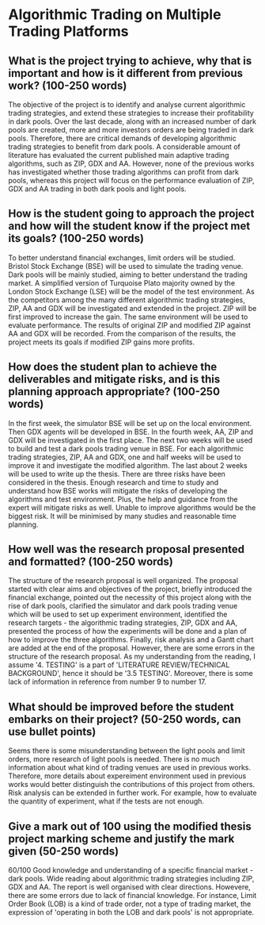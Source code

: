 # Algorithmic Trading on Multiple Trading Platforms

## What is the project trying to achieve, why that is important and how is it different from previous work? (100-250 words)

The objective of the project is to identify and analyse current algorithmic trading strategies, and extend these strategies to increase their profitability in dark pools. Over the last decade, along with an increased number of dark pools are created, more and more investors orders are being traded in dark pools. Therefore, there are critical demands of developing algorithmic trading strategies to benefit from dark pools. A considerable amount of literature has evaluated the current published main adaptive trading algorithms, such as ZIP, GDX and AA. However, none of the previous works has investigated whether those trading algorithms can profit from dark pools, whereas this project will focus on the performance evaluation of ZIP, GDX and AA trading in both dark pools and light pools.

## How is the student going to approach the project and how will the student know if the project met its goals? (100-250 words)

To better understand financial exchanges, limit orders will be studied. Bristol Stock Exchange (BSE) will be used to simulate the trading venue. Dark pools will be mainly studied, aiming to better understand the trading market. A simplified version of Turquoise Plato majority owned by the London Stock Exchange (LSE) will be the model of the test environment. As the competitors among the many different algorithmic trading strategies, ZIP, AA and GDX will be investigated and extended in the project. ZIP will be first improved to increase the gain. The same environment will be used to evaluate performance. The results of original ZIP and modified ZIP against AA and GDX will be recorded. From the comparison of the results, the project meets its goals if modified ZIP gains more profits.

## How does the student plan to achieve the deliverables and mitigate risks, and is this planning approach appropriate? (100-250 words)

In the first week, the simulator BSE will be set up on the local environment. Then GDX agents will be developed in BSE. In the fourth week, AA, ZIP and GDX will be investigated in the first place. The next two weeks will be used to build and test a dark pools trading venue in BSE. For each algorithmic trading strategies, ZIP, AA and GDX, one and half weeks will be used to improve it and investigate the modified algorithm. The last about 2 weeks will be used to write up the thesis. There are three risks have been considered in the thesis. Enough research and time to study and understand how BSE works will mitigate the risks of developing the algorithms and test environment. Plus, the help and guidance from the expert will mitigate risks as well. Unable to improve algorithms would be the biggest risk. It will be minimised by many studies and reasonable time planning.

## How well was the research proposal presented and formatted? (100-250 words)

The structure of the research proposal is well organized. The proposal started with clear aims and objectives of the project, briefly introduced the financial exchange, pointed out the necessity of this project along with the rise of dark pools, clarified the simulator and dark pools trading venue which will be used to set up experiment environment, identified the research targets - the algorithmic trading strategies, ZIP, GDX and AA, presented the process of how the experiments will be done and a plan of how to improve the three algorithms. Finally, risk analysis and a Gantt chart are added at the end of the proposal. However, there are some errors in the structure of the research proposal. As my understanding from the reading, I assume '4. TESTING' is a part of 'LITERATURE REVIEW/TECHNICAL BACKGROUND', hence it should be '3.5 TESTING'. Moreover, there is some lack of information in reference from number 9 to number 17.

## What should be improved before the student embarks on their project? (50-250 words, can use bullet points)

Seems there is some misunderstanding between the light pools and limit orders, more research of light pools is needed. There is no much information about what kind of trading venues are used in previous works. Therefore, more details about expereiment environment used in previous works would better distinguish the contributions of this project from others. Risk analysis can be extended in further work. For example, how to evaluate the quantity of experiment, what if the tests are not enough.

## Give a mark out of 100 using the modified thesis project marking scheme and justify the mark given (50-250 words)

60/100
Good knowledge and understanding of a specific financial market - dark pools. Wide reading about algorithmic trading strategies including ZIP, GDX and AA. The report is well organised with clear directions. Howevere, there are some errors due to lack of financial knowledge. For instance, Limit Order Book (LOB) is a kind of trade order, not a type of trading market, the expression of 'operating in both the LOB and dark pools' is not appropriate.